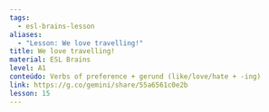 ```yaml
---
tags:
  - esl-brains-lesson
aliases:
  - "Lesson: We love travelling!"
title: We love travelling!
material: ESL Brains
level: A1
conteúdo: Verbs of preference + gerund (like/love/hate + -ing)
link: https://g.co/gemini/share/55a6561c0e2b
lesson: 15
---
```


